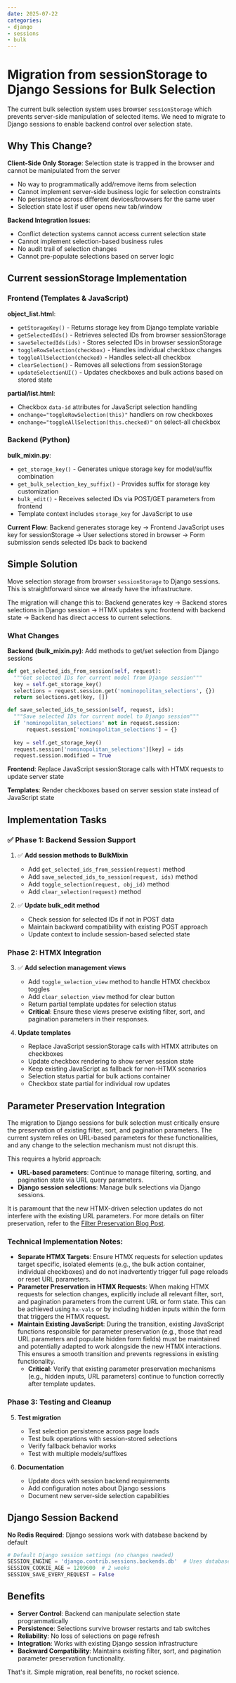 ```yaml
---
date: 2025-07-22
categories:
- django
- sessions
- bulk
---
```

# Migration from sessionStorage to Django Sessions for Bulk Selection

The current bulk selection system uses browser `sessionStorage` which prevents server-side manipulation of selected items. We need to migrate to Django sessions to enable backend control over selection state.
<!-- more -->

## Why This Change?

**Client-Side Only Storage**: Selection state is trapped in the browser and cannot be manipulated from the server

- No way to programmatically add/remove items from selection
- Cannot implement server-side business logic for selection constraints  
- No persistence across different devices/browsers for the same user
- Selection state lost if user opens new tab/window

**Backend Integration Issues**: 

- Conflict detection systems cannot access current selection state
- Cannot implement selection-based business rules
- No audit trail of selection changes
- Cannot pre-populate selections based on server logic

## Current sessionStorage Implementation

### Frontend (Templates & JavaScript)

**object_list.html**:

- `getStorageKey()` - Returns storage key from Django template variable
- `getSelectedIds()` - Retrieves selected IDs from browser sessionStorage
- `saveSelectedIds(ids)` - Stores selected IDs in browser sessionStorage
- `toggleRowSelection(checkbox)` - Handles individual checkbox changes
- `toggleAllSelection(checked)` - Handles select-all checkbox
- `clearSelection()` - Removes all selections from sessionStorage
- `updateSelectionUI()` - Updates checkboxes and bulk actions based on stored state

**partial/list.html**:

- Checkbox `data-id` attributes for JavaScript selection handling
- `onchange="toggleRowSelection(this)"` handlers on row checkboxes
- `onchange="toggleAllSelection(this.checked)"` on select-all checkbox

### Backend (Python)

**bulk_mixin.py**:

- `get_storage_key()` - Generates unique storage key for model/suffix combination
- `get_bulk_selection_key_suffix()` - Provides suffix for storage key customization  
- `bulk_edit()` - Receives selected IDs via POST/GET parameters from frontend
- Template context includes `storage_key` for JavaScript to use

**Current Flow**: Backend generates storage key → Frontend JavaScript uses key for sessionStorage → User selections stored in browser → Form submission sends selected IDs back to backend

## Simple Solution

Move selection storage from browser `sessionStorage` to Django sessions. This is straightforward since we already have the infrastructure.

The migration will change this to: Backend generates key → Backend stores selections in Django session → HTMX updates sync frontend with backend state → Backend has direct access to current selections.

### What Changes

**Backend (bulk_mixin.py)**: Add methods to get/set selection from Django sessions

```python
def get_selected_ids_from_session(self, request):
  """Get selected IDs for current model from Django session"""
  key = self.get_storage_key()
  selections = request.session.get('nominopolitan_selections', {})
  return selections.get(key, [])

def save_selected_ids_to_session(self, request, ids):
  """Save selected IDs for current model to Django session"""
  if 'nominopolitan_selections' not in request.session:
      request.session['nominopolitan_selections'] = {}
    
  key = self.get_storage_key()
  request.session['nominopolitan_selections'][key] = ids
  request.session.modified = True
```

**Frontend**: Replace JavaScript sessionStorage calls with HTMX requests to update server state

**Templates**: Render checkboxes based on server session state instead of JavaScript state

## Implementation Tasks

### ✅ Phase 1: Backend Session Support

1. ✅ **Add session methods to BulkMixin**

     - Add `get_selected_ids_from_session(request)` method
     - Add `save_selected_ids_to_session(request, ids)` method
     - Add `toggle_selection(request, obj_id)` method
     - Add `clear_selection(request)` method

2. ✅ **Update bulk_edit method**

     - Check session for selected IDs if not in POST data
     - Maintain backward compatibility with existing POST approach
     - Update context to include session-based selected state

### Phase 2: HTMX Integration

3. ✅ **Add selection management views**

     - Add `toggle_selection_view` method to handle HTMX checkbox toggles
     - Add `clear_selection_view` method for clear button
     - Return partial template updates for selection status
     - **Critical**: Ensure these views preserve existing filter, sort, and pagination parameters in their responses.

4. **Update templates**

     - Replace JavaScript sessionStorage calls with HTMX attributes on checkboxes
     - Update checkbox rendering to show server session state
     - Keep existing JavaScript as fallback for non-HTMX scenarios
     - Selection status partial for bulk actions container
     - Checkbox state partial for individual row updates

## Parameter Preservation Integration

The migration to Django sessions for bulk selection must critically ensure the preservation of existing filter, sort, and pagination parameters. The current system relies on URL-based parameters for these functionalities, and any change to the selection mechanism must not disrupt this.

This requires a hybrid approach:
- **URL-based parameters**: Continue to manage filtering, sorting, and pagination state via URL query parameters.
- **Django session selections**: Manage bulk selections via Django sessions.

It is paramount that the new HTMX-driven selection updates do not interfere with the existing URL parameters. For more details on filter preservation, refer to the [Filter Preservation Blog Post](20250711_filter_preservation.md).

### Technical Implementation Notes:

- **Separate HTMX Targets**: Ensure HTMX requests for selection updates target specific, isolated elements (e.g., the bulk action container, individual checkboxes) and do not inadvertently trigger full page reloads or reset URL parameters.
- **Parameter Preservation in HTMX Requests**: When making HTMX requests for selection changes, explicitly include all relevant filter, sort, and pagination parameters from the current URL or form state. This can be achieved using `hx-vals` or by including hidden inputs within the form that triggers the HTMX request.
- **Maintain Existing JavaScript**: During the transition, existing JavaScript functions responsible for parameter preservation (e.g., those that read URL parameters and populate hidden form fields) must be maintained and potentially adapted to work alongside the new HTMX interactions. This ensures a smooth transition and prevents regressions in existing functionality.
     - **Critical**: Verify that existing parameter preservation mechanisms (e.g., hidden inputs, URL parameters) continue to function correctly after template updates.

### Phase 3: Testing and Cleanup

5. **Test migration**

     - Test selection persistence across page loads
     - Test bulk operations with session-stored selections
     - Verify fallback behavior works
     - Test with multiple models/suffixes

6. **Documentation**

     - Update docs with session backend requirements
     - Add configuration notes about Django sessions
     - Document new server-side selection capabilities

## Django Session Backend

**No Redis Required**: Django sessions work with database backend by default

```python
# Default Django session settings (no changes needed)
SESSION_ENGINE = 'django.contrib.sessions.backends.db'  # Uses database
SESSION_COOKIE_AGE = 1209600  # 2 weeks
SESSION_SAVE_EVERY_REQUEST = False
```

## Benefits

- **Server Control**: Backend can manipulate selection state programmatically
- **Persistence**: Selections survive browser restarts and tab switches
- **Reliability**: No loss of selections on page refresh
- **Integration**: Works with existing Django session infrastructure
- **Backward Compatibility**: Maintains existing filter, sort, and pagination parameter preservation functionality.

That's it. Simple migration, real benefits, no rocket science.
